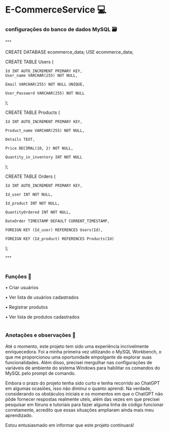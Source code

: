 ﻿# E-CommerceService 💻


### configurações do banco de dados MySQL 🗃 
"""

CREATE DATABASE ecommerce_data;
USE ecommerce_data;

CREATE TABLE Users (

    Id INT AUTO_INCREMENT PRIMARY KEY,
    User_name VARCHAR(255) NOT NULL,
    
    Email VARCHAR(255) NOT NULL UNIQUE,
    
    User_Password VARCHAR(255) NOT NULL
    
);

CREATE TABLE Products (

    Id INT AUTO_INCREMENT PRIMARY KEY,
    
    Product_name VARCHAR(255) NOT NULL,
    
    Details TEXT,
    
    Price DECIMAL(10, 2) NOT NULL,
    
    Quantity_in_inventory INT NOT NULL
    
);

CREATE TABLE Orders (

    Id INT AUTO_INCREMENT PRIMARY KEY,
    
    Id_user INT NOT NULL,
    
    Id_product INT NOT NULL,
    
    QuantityOrdered INT NOT NULL,
    
    DateOrder TIMESTAMP DEFAULT CURRENT_TIMESTAMP,
    
    FOREIGN KEY (Id_user) REFERENCES Users(Id),
    
    FOREIGN KEY (Id_product) REFERENCES Products(Id)
    
);

"""
#
### Funções 🧾
 • Criar usuários

 • Ver lista de usuários cadastrados 

 • Registrar produtos 

 • Ver lista de produtos cadastrados 

#
### Anotações e observações 🚀

Até o momento, este projeto tem sido uma experiência incrivelmente enriquecedora. Foi a minha primeira vez utilizando o MySQL Workbench, o que me proporcionou uma oportunidade empolgante de explorar suas funcionalidades. Além disso, precisei mergulhar nas configurações de variáveis de ambiente do sistema Windows para habilitar os comandos do MySQL pelo prompt de comando.

Embora o prazo do projeto tenha sido curto e tenha recorrido ao ChatGPT em algumas ocasiões, isso não diminui o quanto aprendi. Na verdade, considerando os obstáculos iniciais e os momentos em que o ChatGPT não pôde fornecer respostas realmente uteís, além das vezes em que precisei pesquisar em fóruns e tutoriais para fazer alguma linha de código funcionar corretamente, acredito que essas situações ampliaram ainda mais meu aprendizado.

Estou entusiasmado em informar que este projeto continuará!
